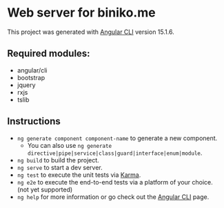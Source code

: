 # Web server for biniko.me

This project was generated with [Angular CLI](https://github.com/angular/angular-cli) version 15.1.6.

## Required modules:

* angular/cli
* bootstrap
* jquery
* rxjs
* tslib


## Instructions

* `ng generate component component-name` to generate a new component.
  * You can also use `ng generate directive|pipe|service|class|guard|interface|enum|module`.
* `ng build` to build the project.
* `ng serve` to start a dev server.
* `ng test` to execute the unit tests via [Karma](https://karma-runner.github.io).
* `ng e2e` to execute the end-to-end tests via a platform of your choice. (not yet supported)
* `ng help` for more information or go check out the [Angular CLI](https://angular.io/cli) page.
